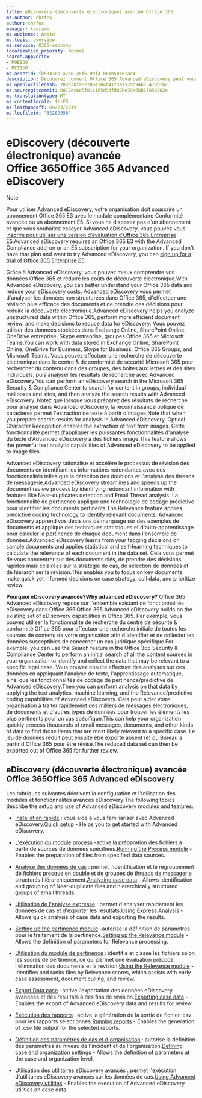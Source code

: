 ```yaml
---
title: eDiscovery (découverte électronique) avancée Office 365
ms.author: chrfox
author: chrfox
manager: laurawi
ms.audience: Admin
ms.topic: overview
ms.service: O365-seccomp
localization_priority: Normal
search.appverid:
- MOE150
- MET150
ms.assetid: fd53438a-a760-45f6-9df4-861b50161ae4
description: Découvrez comment Office 365 Advanced eDiscovery peut vous aider à analyser les données dans Office 365, rationaliser les révisions de documents et prendre des décisions pour une découverte électronique efficace.
ms.openlocfilehash: 203d3bfa627064704b4123a757db94bc3478b7bc
ms.sourcegitcommit: 0017dc6a5f81c165d9dfd88be39a6bb17856582e
ms.translationtype: MT
ms.contentlocale: fr-FR
ms.lasthandoff: 04/23/2019
ms.locfileid: "32262956"
---
```

# <a name="office-365-advanced-ediscovery"></a><span data-ttu-id="128c0-103">eDiscovery (découverte électronique) avancée Office 365</span><span class="sxs-lookup"><span data-stu-id="128c0-103">Office 365 Advanced eDiscovery</span></span>

> [!NOTE]
> <span data-ttu-id="128c0-p101">Pour utiliser Advanced eDiscovery, votre organisation doit souscrire un abonnement Office 365 E3 avec le module complémentaire Conformité avancée ou un abonnement E5. Si vous ne disposez pas d’un abonnement et que vous souhaitez essayer Advanced eDiscovery, vous pouvez vous [inscrire pour utiliser une version d’évaluation d’Office 365 Entreprise E5](https://go.microsoft.com/fwlink/p/?LinkID=698279).</span><span class="sxs-lookup"><span data-stu-id="128c0-p101">Advanced eDiscovery requires an Office 365 E3 with the Advanced Compliance add-on or an E5 subscription for your organization. If you don't have that plan and want to try Advanced eDiscovery, you can [sign up for a trial of Office 365 Enterprise E5](https://go.microsoft.com/fwlink/p/?LinkID=698279).</span></span> 
  
<span data-ttu-id="128c0-106">Grâce à Advanced eDiscovery, vous pouvez mieux comprendre vos données Office 365 et réduire les coûts de découverte électronique.</span><span class="sxs-lookup"><span data-stu-id="128c0-106">With Advanced eDiscovery, you can better understand your Office 365 data and reduce your eDiscovery costs.</span></span> <span data-ttu-id="128c0-107">Advanced eDiscovery vous permet d'analyser les données non structurées dans Office 365, d'effectuer une révision plus efficace des documents et de prendre des décisions pour réduire la découverte électronique.</span><span class="sxs-lookup"><span data-stu-id="128c0-107">Advanced eDiscovery helps you analyze unstructured data within Office 365, perform more efficient document review, and make decisions to reduce data for eDiscovery.</span></span> <span data-ttu-id="128c0-108">Vous pouvez utiliser des données stockées dans Exchange Online, SharePoint Online, OneDrive entreprise, Skype entreprise, groupes Office 365 et Microsoft Teams.</span><span class="sxs-lookup"><span data-stu-id="128c0-108">You can work with data stored in Exchange Online, SharePoint Online, OneDrive for Business, Skype for Business, Office 365 Groups, and Microsoft Teams.</span></span> <span data-ttu-id="128c0-109">Vous pouvez effectuer une recherche de découverte électronique dans le centre &amp; de conformité de sécurité Microsoft 365 pour rechercher du contenu dans des groupes, des boîtes aux lettres et des sites individuels, puis analyser les résultats de recherche avec Advanced eDiscovery.</span><span class="sxs-lookup"><span data-stu-id="128c0-109">You can perform an eDiscovery search in the Microsoft 365 Security &amp; Compliance Center to search for content in groups, individual mailboxes and sites, and then analyze the search results with Advanced eDiscovery.</span></span> <span data-ttu-id="128c0-110">Notez que lorsque vous préparez des résultats de recherche pour analyse dans Advanced eDiscovery, la reconnaissance optique de caractères permet l'extraction de texte à partir d'images.</span><span class="sxs-lookup"><span data-stu-id="128c0-110">Note that when you prepare search results for analysis in Advanced eDiscovery, Optical Character Recognition enables the extraction of text from images.</span></span> <span data-ttu-id="128c0-111">Cette fonctionnalité permet d'appliquer les puissantes fonctionnalités d'analyse du texte d'Advanced eDiscovery à des fichiers image.</span><span class="sxs-lookup"><span data-stu-id="128c0-111">This feature allows the powerful text analytic capabilities of Advanced eDiscovery to be applied to image files.</span></span>
  
<span data-ttu-id="128c0-112">Advanced eDiscovery rationalise et accélère le processus de révision des documents en identifiant les informations redondantes avec des fonctionnalités telles que la détection des doublons et l'analyse des threads de messagerie.</span><span class="sxs-lookup"><span data-stu-id="128c0-112">Advanced eDiscovery streamlines and speeds up the document review process by identifying redundant information with features like Near-duplicates detection and Email Thread analysis.</span></span> <span data-ttu-id="128c0-113">La fonctionnalité de pertinence applique une technologie de codage prédictive pour identifier les documents pertinents.</span><span class="sxs-lookup"><span data-stu-id="128c0-113">The Relevance feature applies predictive coding technology to identify relevant documents.</span></span> <span data-ttu-id="128c0-114">Advanced eDiscovery apprend vos décisions de marquage sur des exemples de documents et applique des techniques statistiques et d'auto-apprentissage pour calculer la pertinence de chaque document dans l'ensemble de données.</span><span class="sxs-lookup"><span data-stu-id="128c0-114">Advanced eDiscovery learns from your tagging decisions on sample documents and applies statistical and self-learning techniques to calculate the relevance of each document in the data set.</span></span> <span data-ttu-id="128c0-115">Cela vous permet de vous concentrer sur des documents clés, de prendre des décisions rapides mais éclairées sur la stratégie de cas, de sélection de données et de hiérarchiser la révision.</span><span class="sxs-lookup"><span data-stu-id="128c0-115">This enables you to focus on key documents, make quick yet informed decisions on case strategy, cull data, and prioritize review.</span></span>
  
 <span data-ttu-id="128c0-116">**Pourquoi eDiscovery avancée?**</span><span class="sxs-lookup"><span data-stu-id="128c0-116">**Why advanced eDiscovery?**</span></span> <span data-ttu-id="128c0-117">Office 365 Advanced eDiscovery repose sur l'ensemble existant de fonctionnalités eDiscovery dans Office 365.</span><span class="sxs-lookup"><span data-stu-id="128c0-117">Office 365 Advanced eDiscovery builds on the existing set of eDiscovery capabilities in Office 365.</span></span> <span data-ttu-id="128c0-118">Par exemple, vous pouvez utiliser la fonctionnalité de recherche du centre de sécurité &amp; conformité Office 365 pour effectuer une recherche initiale de toutes les sources de contenu de votre organisation afin d'identifier et de collecter les données susceptibles de concerner un cas juridique spécifique.</span><span class="sxs-lookup"><span data-stu-id="128c0-118">For example, you can use the Search feature in the Office 365 Security &amp; Compliance Center to perform an initial search of all the content sources in your organization to identify and collect the data that may be relevant to a specific legal case.</span></span> <span data-ttu-id="128c0-119">Vous pouvez ensuite effectuer des analyses sur ces données en appliquant l'analyse de texte, l'apprentissage automatique, ainsi que les fonctionnalités de codage de pertinence/prédictive de Advanced eDiscovery.</span><span class="sxs-lookup"><span data-stu-id="128c0-119">Then you can perform analysis on that data by applying the text analytics, machine learning, and the Relevance/predictive coding capabilities of Advanced eDiscovery.</span></span> <span data-ttu-id="128c0-120">Cela peut aider votre organisation à traiter rapidement des milliers de messages électroniques, de documents et d'autres types de données pour trouver les éléments les plus pertinents pour un cas spécifique.</span><span class="sxs-lookup"><span data-stu-id="128c0-120">This can help your organization quickly process thousands of email messages, documents, and other kinds of data to find those items that are most likely relevant to a specific case.</span></span> <span data-ttu-id="128c0-121">Le jeu de données réduit peut ensuite être exporté absent (e) du Bureau à partir d'Office 365 pour être révisé.</span><span class="sxs-lookup"><span data-stu-id="128c0-121">The reduced data set can then be exported out of Office 365 for further review.</span></span> 
  
## <a name="office-365-advanced-ediscovery"></a><span data-ttu-id="128c0-122">eDiscovery (découverte électronique) avancée Office 365</span><span class="sxs-lookup"><span data-stu-id="128c0-122">Office 365 Advanced eDiscovery</span></span>

<span data-ttu-id="128c0-123">Les rubriques suivantes décrivent la configuration et l'utilisation des modules et fonctionnalités avancés eDiscovery:</span><span class="sxs-lookup"><span data-stu-id="128c0-123">The following topics describe the setup and use of Advanced eDiscovery modules and features:</span></span>
  
- <span data-ttu-id="128c0-124">[Installation rapide](quick-setup-for-advanced-ediscovery.md) : vous aide à vous familiariser avec Advanced eDiscovery.</span><span class="sxs-lookup"><span data-stu-id="128c0-124">[Quick setup](quick-setup-for-advanced-ediscovery.md) - Helps you to get started with Advanced eDiscovery.</span></span> 
    
- <span data-ttu-id="128c0-125">[L'exécution du module process](run-the-process-module-in-advanced-ediscovery.md) -active la préparation des fichiers à partir de sources de données spécifiées.</span><span class="sxs-lookup"><span data-stu-id="128c0-125">[Running the Process module](run-the-process-module-in-advanced-ediscovery.md) - Enables the preparation of files from specified data sources.</span></span> 
    
- <span data-ttu-id="128c0-126">[Analyse des données de cas](analyze-case-data-with-advanced-ediscovery.md) : permet l'identification et le regroupement de fichiers presque en double et de groupes de threads de messagerie structurés hiérarchiquement.</span><span class="sxs-lookup"><span data-stu-id="128c0-126">[Analyzing case data](analyze-case-data-with-advanced-ediscovery.md) - Allows identification and grouping of Near-duplicate files and hierarchically structured groups of email threads.</span></span> 

- <span data-ttu-id="128c0-127">[Utilisation de l'analyse expresse](use-express-analysis-in-advanced-ediscovery.md) : permet d'analyser rapidement les données de cas et d'exporter les résultats.</span><span class="sxs-lookup"><span data-stu-id="128c0-127">[Using Express Analysis](use-express-analysis-in-advanced-ediscovery.md) - Allows quick analysis of case data and exporting the results.</span></span> 
    
- <span data-ttu-id="128c0-128">[Setting up the pertinence module](manage-relevance-setup-in-advanced-ediscovery.md) -autorise la définition de paramètres pour le traitement de la pertinence.</span><span class="sxs-lookup"><span data-stu-id="128c0-128">[Setting up the Relevance module](manage-relevance-setup-in-advanced-ediscovery.md) - Allows the definition of parameters for Relevance processing.</span></span> 
    
- <span data-ttu-id="128c0-129">[Utilisation du module de pertinence](use-relevance-in-advanced-ediscovery.md) : identifie et classe les fichiers selon les scores de pertinence, ce qui permet une évaluation précoce, l'élimination des documents et la révision.</span><span class="sxs-lookup"><span data-stu-id="128c0-129">[Using the Relevance module](use-relevance-in-advanced-ediscovery.md) - Identifies and ranks files by Relevance scores, which assists with early case assessment, document culling, and review.</span></span> 
    
- <span data-ttu-id="128c0-130">[Export Data case](export-case-data-in-advanced-ediscovery.md) : active l'exportation des données eDiscovery avancées et des résultats à des fins de révision.</span><span class="sxs-lookup"><span data-stu-id="128c0-130">[Exporting case data](export-case-data-in-advanced-ediscovery.md) - Enables the export of Advanced eDiscovery data and results for review.</span></span> 
    
- <span data-ttu-id="128c0-131">[Exécution des rapports](run-reports-in-advanced-ediscovery.md) : active la génération de la sortie de fichier. csv pour les rapports sélectionnés.</span><span class="sxs-lookup"><span data-stu-id="128c0-131">[Running reports](run-reports-in-advanced-ediscovery.md) - Enables the generation of .csv file output for the selected reports.</span></span> 
    
- <span data-ttu-id="128c0-132">[Définition des paramètres de cas et d'organisation](define-case-and-tenant-settings-in-advanced-ediscovery.md) : autorise la définition des paramètres au niveau de l'incident et de l'organisation.</span><span class="sxs-lookup"><span data-stu-id="128c0-132">[Defining case and organization settings](define-case-and-tenant-settings-in-advanced-ediscovery.md) - Allows the definition of parameters at the case and organization level.</span></span> 
    
- <span data-ttu-id="128c0-133">[Utilisation des utilitaires eDiscovery avancés](use-advanced-ediscovery-utilities.md) : permet l'exécution d'utilitaires eDiscovery avancés sur les données de cas.</span><span class="sxs-lookup"><span data-stu-id="128c0-133">[Using Advanced eDiscovery utilities](use-advanced-ediscovery-utilities.md) - Enables the execution of  Advanced eDiscovery utilities on case data.</span></span> 
